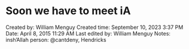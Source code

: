 # Soon we have to meet iA

Created by: William Menguy
Created time: September 10, 2023 3:37 PM
Date: April 8, 2015 11:29 AM
Last edited by: William Menguy
Notes: insh’Allah
person: @cantdeny, Hendricks